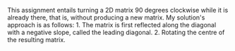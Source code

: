 This assignment entails turning a 2D matrix 90 degrees clockwise while it is already there, that is, without producing a new matrix.
My solution's approach is as follows:
    1. The matrix is first reflected along the diagonal with a negative slope, called the leading diagonal.
    2. Rotating the centre of the resulting matrix.
